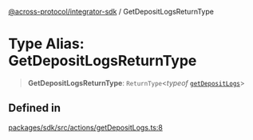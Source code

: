 [@across-protocol/integrator-sdk](../README.md) / GetDepositLogsReturnType

# Type Alias: GetDepositLogsReturnType

> **GetDepositLogsReturnType**: `ReturnType`\<*typeof* [`getDepositLogs`](../functions/getDepositLogs.md)\>

## Defined in

[packages/sdk/src/actions/getDepositLogs.ts:8](https://github.com/across-protocol/toolkit/blob/fa61c35c7597804e093096de254dbc326f096003/packages/sdk/src/actions/getDepositLogs.ts#L8)
